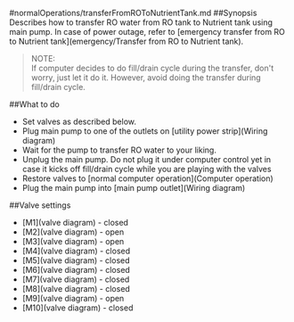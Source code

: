 #normalOperations/transferFromROToNutrientTank.md
##Synopsis
Describes how to transfer RO water from RO tank to Nutrient tank using main pump. In case of power outage, refer to [emergency transfer from RO to Nutrient tank](emergency/Transfer from RO to Nutrient tank).

>NOTE:  
If computer decides to do fill/drain cycle during the transfer, don't worry, just let it do it. However, avoid doing the transfer during fill/drain cycle. 

##What to do
* Set valves as described below.
* Plug main pump to one of the outlets on [utility power strip](Wiring diagram)
* Wait for the pump to transfer RO water to your liking.
* Unplug the main pump. Do not plug it under computer control yet in case it kicks off fill/drain cycle while you are playing with the valves
* Restore valves to [normal computer operation](Computer operation)
* Plug the main pump into [main pump outlet](Wiring diagram)

##Valve settings
* [M1](valve diagram) - closed
* [M2](valve diagram) - open
* [M3](valve diagram) - open
* [M4](valve diagram) - closed
* [M5](valve diagram) - closed
* [M6](valve diagram) - closed
* [M7](valve diagram) - closed
* [M8](valve diagram) - closed
* [M9](valve diagram) - open
* [M10](valve diagram) - closed

